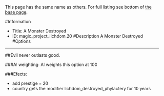 This page has the same name as others. For full listing see bottom of [the base page](a_monster_destroyed.md).

#Information
 - Title: A Monster Destroyed
 - ID: magic_project_lichdom.20
#Description
A Monster Destroyed
#Options

___
##Evil never outlasts good.

###AI weighting:
AI weights this option at 100


###Efects:<ul><li>add prestige = 20</li><li>country gets the modifier lichdom_destroyed_phylactery for 10 years</li></ul>
